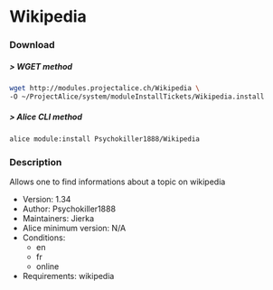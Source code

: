 # Wikipedia

### Download

##### > WGET method
```bash
wget http://modules.projectalice.ch/Wikipedia \
-O ~/ProjectAlice/system/moduleInstallTickets/Wikipedia.install
```

##### > Alice CLI method
```bash
alice module:install Psychokiller1888/Wikipedia
```

### Description
Allows one to find informations about a topic on wikipedia

- Version: 1.34
- Author: Psychokiller1888
- Maintainers: Jierka
- Alice minimum version: N/A
- Conditions:
  - en
  - fr
  - online
- Requirements: wikipedia
